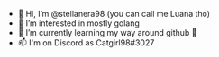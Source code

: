 - 👋 Hi, I’m @stellanera98 (you can call me Luana tho)
- 👀 I’m interested in mostly golang
- 🌱 I’m currently learning my way around github 🙈
- 📫 I'm on Discord as Catgirl98#3027

<!---
stellanera98/stellanera98 is a ✨ special ✨ repository because its `README.md` (this file) appears on your GitHub profile.
You can click the Preview link to take a look at your changes.
--->
